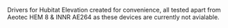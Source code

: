 Drivers for Hubitat Elevation created for convenience, all tested apart from Aeotec HEM 8 & INNR AE264 as these devices are currently not avialable.
